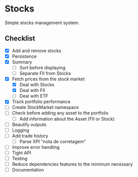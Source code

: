 # Stocks
Simple stocks management system.

## Checklist
- [x] Add and remove stocks
- [x] Persistence 
- [x] Summary
    - [ ] Sort before displaying
    - [ ] Separate FII from Stocks
- [X] Fetch prices from the stock market
    - [X] Deal with Stocks
    - [X] Deal with FII
    - [ ] Deal with ETF
- [X] Track portfolio performance
- [ ] Create StockMarket namespace
- [ ] Check before adding any asset to the portfolio
    - [ ] Add information about the Asset (FII or Stock)
- [ ] Beautify outputs
- [ ] Logging
- [ ] Add trade history
    - [ ] Parse XPI "nota de corretagem"
- [ ] Improve error handling
- [ ] Tight API
- [ ] Testing
- [ ] Reduce dependencies features to the minimum necessary
- [ ] Documentation